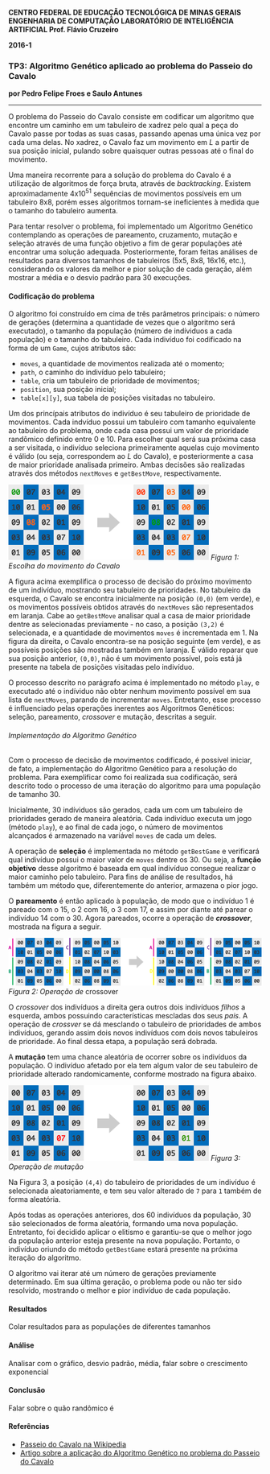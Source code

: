 <dl>
<p><strong>
CENTRO FEDERAL DE EDUCAÇÃO TECNOLÓGICA DE MINAS GERAIS
ENGENHARIA DE COMPUTAÇÃO
LABORATÓRIO DE INTELIGÊNCIA ARTIFICIAL
Prof. Flávio Cruzeiro

2016-1
</strong></p>
</dl>

### TP3: Algoritmo Genético aplicado ao problema do Passeio do Cavalo
**por Pedro Felipe Froes e Saulo Antunes**

---

O problema do Passeio do Cavalo consiste em codificar um algoritmo que encontre um caminho em um tabuleiro de xadrez pelo qual a peça do Cavalo passe por todas as suas casas, passando apenas uma única vez por cada uma delas. No xadrez, o Cavalo faz um movimento em _L_ a partir de sua posição inicial, pulando sobre quaisquer outras pessoas até o final do movimento.

Uma maneira recorrente para a solução do problema do Cavalo é a utilização de algoritmos de força bruta, através de _backtracking_. Existem aproximadamente 4x10<sup>51</sup> sequências de movimentos possíveis em um tabuleiro 8x8, porém esses algoritmos tornam-se ineficientes à medida que o tamanho do tabuleiro aumenta.

Para tentar resolver o problema, foi implementado um Algoritmo Genético contemplando as operações de pareamento, cruzamento, mutação e seleção através de uma função objetivo a fim de gerar populações até encontrar uma solução adequada. Posteriormente, foram feitas análises de resultados para diversos tamanhos de tabuleiros (5x5, 8x8, 16x16, etc.), considerando os valores da melhor e pior solução de cada geração, além mostrar a média e o desvio padrão para 30 execuções.

#### Codificação do problema

O algoritmo foi construído em cima de três parâmetros principais: o número de gerações (determina a quantidade de vezes que o algoritmo será executado), o tamanho da população (número de indíviduos a cada população) e o tamanho do tabuleiro. Cada indivíduo foi codificado na forma de um `Game`, cujos atributos são:
* `moves`, a quantidade de movimentos realizada até o momento;
* `path`, o caminho do indivíduo pelo tabuleiro;
* `table`, cria um tabuleiro de prioridade de movimentos;
* `position`, sua posição inicial;
* `table[x][y]`, sua tabela de posições visitadas no tabuleiro.

Um dos princípais atributos do indivíduo é seu tabuleiro de prioridade de movimentos. Cada indvíduo possui um tabuleiro com tamanho equivalente ao tabuleiro do problema, onde cada casa possui um valor de prioridade randômico definido entre 0 e 10. Para escolher qual será sua próxima casa a ser visitada, o indivíduo seleciona primeiramente aquelas cujo movimento é válido (ou seja, correspondem ao _L_ do Cavalo), e posteriormente a casa de maior prioridade analisada primeiro. Ambas decisões são realizadas através dos métodos `nextMoves` e `getBestMove`, respectivamente.

![Escolha do movimento do Cavalo](img/makemove.png)
_Figura 1: Escolha do movimento do Cavalo_

A figura acima exemplifica o processo de decisão do próximo movimento de um indivíduo, mostrando seu tabuleiro de prioridades. No tabuleiro da esquerda, o Cavalo se encontra inicialmente na posição `(0,0)` (em verde), e os movimentos possíveis obtidos através do `nextMoves` são representados em laranja. Cabe ao `getBestMove` analisar qual a casa de maior prioridade dentre as selecionadas previamente - no caso, a posição `(3,2)` é selecionada, e a quantidade de movimentos `moves` é incrementada em 1. Na figura da direita, o Cavalo encontra-se na posição seguinte (em verde), e as possíveis posições são mostradas também em laranja. É válido reparar que sua posição anterior, `(0,0)`, não é um movimento possível, pois está já presente na tabela de posições visitadas pelo indivíduo.

O processo descrito no parágrafo acima é implementado no método `play`, e executado até o indíviduo não obter nenhum movimento possível em sua lista de `nextMoves`, parando de incrementar `moves`. Entretanto, esse processo é influenciado pelas operações inerentes aos Algoritmos Genéticos: seleção, pareamento, _crossover_ e mutação, descritas a seguir.

###### Implementação do Algoritmo Genético

Com o processo de decisão de movimentos codificado, é possível iniciar, de fato, a implementação do Algoritmo Genético para a resolução do problema. Para exemplificar como foi realizada sua codificação, será descrito todo o processo de uma iteração do algoritmo para uma população de tamanho 30.

Inicialmente, 30 indíviduos são gerados, cada um com um tabuleiro de prioridades gerado de maneira aleatória. Cada indivíduo executa um jogo (método `play`), e ao final de cada jogo, o número de movimentos alcançados é armazenado na variável `moves` de cada um deles.

A operação de **seleção** é implementada no método `getBestGame` e verificará qual indivíduo possui o maior valor de `moves` dentre os 30. Ou seja, a **função objetivo** desse algoritmo é baseada em qual indivíduo consegue realizar o maior caminho pelo tabuleiro. Para fins de análise de resultados, há também um método que, diferentemente do anterior, armazena o pior jogo.

O **pareamento** é então aplicado à população, de modo que o indivíduo 1 é pareado com o 15, o 2 com 16, o 3 com 17, e assim por diante até parear o indivíduo 14 com o 30. Agora pareados, ocorre a operação de **_crossover_**, mostrada na figura a seguir.

![Crossover](img/crossover.png)
_Figura 2: Operação de_ crossover

O _crossover_ dos indivíduos a direita gera outros dois indivíduos _filhos_ a esquerda, ambos possuindo características mescladas dos seus _pais_. A operação de _crossver_ se dá mesclando o tabuleiro de prioridades de ambos indivíduos, gerando assim dois novos indivíduos com dois novos tabuleiros de prioridade. Ao final dessa etapa, a população será dobrada.

A **mutação** tem uma chance aleatória de ocorrer sobre os indivíduos da população. O indivíduo afetado por ela tem algum valor de seu tabuleiro de prioridade alterado randomicamente, conforme mostrado na figura abaixo.

![Mutação](img/mutation.png)
_Figura 3: Operação de mutação_

Na Figura 3, a posição `(4,4)` do tabuleiro de prioridades de um indivíduo é selecionada aleatoriamente, e tem seu valor alterado de `7` para `1` também de forma aleatória.

Após todas as operações anteriores, dos 60 indivíduos da população, 30 são selecionados de forma aleatória, formando uma nova população. Entretanto, foi decidido aplicar o elitismo e garantiu-se que o melhor jogo da população anterior esteja presente na nova população. Portanto, o indivíduo oriundo do método `getBestGame` estará presente na próxima iteração do algoritmo.

O algoritmo vai iterar até um número de gerações previamente determinado. Em sua última geração, o problema pode ou não ter sido resolvido, mostrando o melhor e pior indivíduo de cada população.

#### Resultados

Colar resultados para as populações de diferentes tamanhos

#### Análise

Analisar com o gráfico, desvio padrão, média, falar sobre o crescimento exponencial

#### Conclusão

Falar sobre o quão randômico é

#### Referências

* [Passeio do Cavalo na Wikipedia](https://en.wikipedia.org/wiki/Knight%27s_tour "Knight's Tour")
* [Artigo sobre a aplicação do Algoritmo Genético no problema do Passeio do Cavalo](http://citeseerx.ist.psu.edu/viewdoc/download?rep=rep1&type=pdf&doi=10.1.1.115.3709)